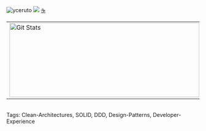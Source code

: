 <img src="https://komarev.com/ghpvc/?username=yceruto" alt="yceruto" /> [![](https://img.shields.io/static/v1?label=Sponsor&message=%E2%9D%A4&logo=GitHub&color=%23fe8e86)](https://github.com/sponsors/yceruto) <a href="https://www.buymeacoffee.com/yceruto">☕️</a>

<table>
  <tr>
    <td>
      <a href="https://github.com/yceruto"><img width="495" height="195" alt="Git Stats" src="https://github-readme-stats.vercel.app/api?username=yceruto&show_icons=true&theme=tokyonight" /></a>
    </td>
    <td>
      <img width="317" height="195" src="https://github-readme-stats.vercel.app/api/top-langs/?username=yceruto&theme=tokyonight&layout=compact&langs_count=10" alt="yceruto" />
    </td>
  </tr>
</table>

<p>
  <br>Tags: Clean-Architectures, SOLID, DDD, Design-Patterns, Developer-Experience
</p>

<!--
**yceruto/yceruto** is a ✨ _special_ ✨ repository because its `README.md` (this file) appears on your GitHub profile.

Here are some ideas to get you started:

- 🔭 I’m currently working on ...
- 🌱 I’m currently learning ...
- 👯 I’m looking to collaborate on ...
- 🤔 I’m looking for help with ...
- 💬 Ask me about ...
- 📫 How to reach me: ...
- 😄 Pronouns: ...
- ⚡ Fun fact: ...
-->
